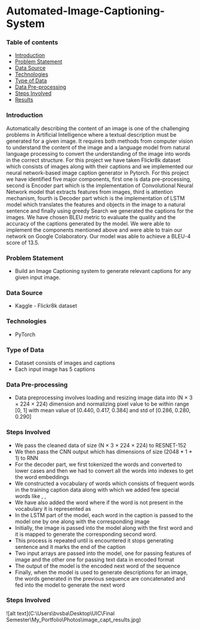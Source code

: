 # Automated-Image-Captioning-System

### Table of contents
* [Introduction](#introduction)
* [Problem Statement](#problem-statement)
* [Data Source](#data-source)
* [Technologies](#technologies)
* [Type of Data](#type-of-data)
* [Data Pre-processing](#data-pre-processing)
* [Steps Involved](#steps-involved)
* [Results](#results)

### Introduction
Automatically describing the content of an image is one of the challenging problems in Artificial Intelligence where a textual description must be generated for a given image. It requires both methods from computer vision to understand the content of the image and a language model from natural language processing to convert the understanding of the image into words in the correct structure. For this project we have taken Flickr8k dataset which consists of images along with their captions and we implemented our neural network-based image caption generator in Pytorch. For this project we have identified five major components, first one is data pre-processing, second is Encoder part which is the implementation of Convolutional Neural Network model that extracts features from images, third is attention mechanism, fourth is Decoder part which is the implementation of LSTM model which translates the features and objects in the image to a natural sentence and finally using greedy Search we generated the captions for the images. We have chosen BLEU metric to evaluate the quality and the accuracy of the captions generated by the model. We were able to implement the components mentioned above and were able to train our network on Google Colaboratory. Our model was able to achieve a BLEU-4 score of 13.5.

### Problem Statement
* Build an Image Captioning system to generate relevant captions for any given input image.

### Data Source
* Kaggle - Flickr8k dataset

### Technologies
* PyTorch

### Type of Data
* Dataset consists of images and captions
* Each input image has 5 captions

### Data Pre-processing
* Data preprocessing involves loading and resizing image data into (N × 3 × 224 × 224) dimension and normalizing pixel value to be within range [0, 1] with mean value of [0.440,  0.417, 0.384] and std of [0.286, 0.280, 0.290]

### Steps Involved
* We pass the cleaned data of size (N × 3 × 224 × 224) to RESNET-152
* We then pass the CNN output which has dimensions of size (2048 * 1 * 1) to RNN
* For the decoder part, we first tokenized the words and converted to lower cases and then we had to convert all the words into indexes to get the word embeddings
* We constructed a vocabulary of words which consists of frequent words in the training caption data along with which we added few special words like <start>, <end>, <pad>
* We have also added the word <unk> where if the word is not present in the vocabulary it is represented as <unk>
* In the LSTM part of the model, each word in the caption is passed to the model one by one along with the corresponding image
* Initially, the image is passed into the model along with the first word and it is mapped to generate the corresponding second word.
* This process is repeated until <end> is encountered it stops generating sentence and it marks the end of the caption
* Two input arrays are passed into the model, one for passing features of image and the other one for passing text data in encoded format
* The output of the model is the encoded next word of the sequence
* Finally, when the model is used to generate descriptions for an image, the words generated in the previous sequence are concatenated and fed into the model to generate the next word
  
### Steps Involved
![alt text](C:\Users\bvsba\Desktop\UIC\Final Semester\My_Portfolio\Photos\image_capt_results.jpg)
